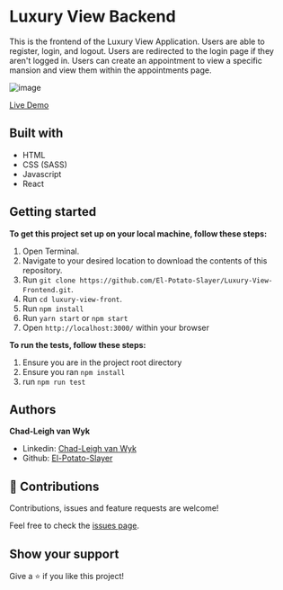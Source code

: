 # Luxury View Backend
This is the frontend of the Luxury View Application. Users are able to register, login, and logout. Users are redirected to the login page if they aren't logged in. Users can create an appointment to view a specific mansion and view them within the appointments page.

![image](https://user-images.githubusercontent.com/43865875/132005517-710bde91-d240-4d08-aee7-a2bc0229e580.png)

[Live Demo](https://luxury-view-frontend.vercel.app/)

## Built with
- HTML
- CSS (SASS)
- Javascript
- React

## Getting started

**To get this project set up on your local machine, follow these steps:**

1. Open Terminal.
2. Navigate to your desired location to download the contents of this repository.
3. Run `git clone https://github.com/El-Potato-Slayer/Luxury-View-Frontend.git`.
4. Run `cd luxury-view-front`.
5. Run `npm install`
8. Run `yarn start` or `npm start`
9. Open `http://localhost:3000/` within your browser

**To run the tests, follow these steps:**
1. Ensure you are in the project root directory
2. Ensure you ran `npm install`
3. run `npm run test`


## Authors

**Chad-Leigh van Wyk**
- Linkedin: [Chad-Leigh van Wyk](https://www.linkedin.com/in/chad-leigh-van-wyk/ )
- Github: [El-Potato-Slayer](https://github.com/El-Potato-Slayer)


## 🤝 Contributions

Contributions, issues and feature requests are welcome!

Feel free to check the [issues page](https://github.com/El-Potato-Slayer/bookstore/issues).


## Show your support

Give a ⭐️ if you like this project!

